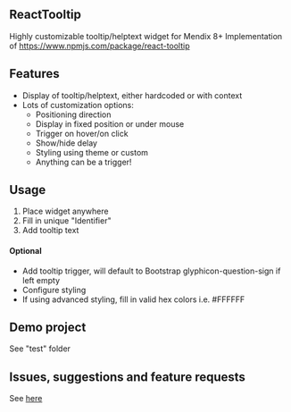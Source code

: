 ## ReactTooltip
Highly customizable tooltip/helptext widget for Mendix 8+
Implementation of https://www.npmjs.com/package/react-tooltip

## Features
- Display of tooltip/helptext, either hardcoded or with context
- Lots of customization options:
    - Positioning direction
    - Display in fixed position or under mouse
    - Trigger on hover/on click
    - Show/hide delay
    - Styling using theme or custom
    - Anything can be a trigger!

## Usage
1. Place widget anywhere
2. Fill in unique "Identifier"
3. Add tooltip text

#### Optional
- Add tooltip trigger, will default to Bootstrap glyphicon-question-sign if left empty
- Configure styling
- If using advanced styling, fill in valid hex colors i.e. #FFFFFF

## Demo project
See "test" folder

## Issues, suggestions and feature requests
See [here](https://github.com/Itvisors/mendix-reactTooltip/issues)
